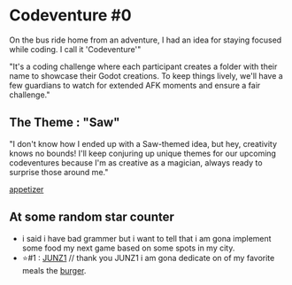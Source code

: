 # Codeventure #0
On the bus ride home from an adventure, I had an idea for staying focused while coding. I call it 'Codeventure'"

"It's a coding challenge where each participant creates a folder with their name to showcase their Godot creations. To keep things lively, we'll have a few guardians to watch for extended AFK moments and ensure a fair challenge."

## The Theme : "Saw"

"I don't know how I ended up with a Saw-themed idea, but hey, creativity knows no bounds! I'll keep conjuring up unique themes for our upcoming codeventures because I'm as creative as a magician, always ready to surprise those around me."

[appetizer](https://www.youtube.com/watch?v=4siRWMULqj4"appetizer")

## At some random star counter

- i said i have bad grammer but i want to tell that i am gona implement some food my next game based on some spots in my city.
- ⭐#1 : [JUNZ1](https://github.com/JUNZ1"JUNZ1") // thank you JUNZ1 i am gona dedicate on of my favorite meals the [burger](https://www.instagram.com/p/CxYILyzrPYP/?utm_source=ig_web_copy_link"burger").
